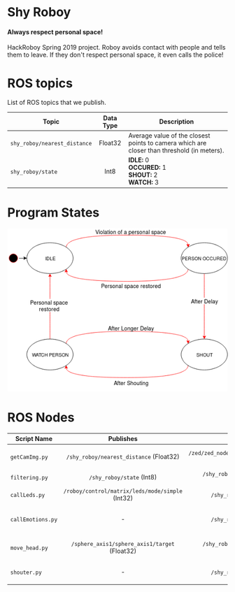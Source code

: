 # Shy Roboy
#### Always respect personal space!
HackRoboy Spring 2019 project. Roboy avoids contact with people and tells them to leave.
If they don't respect personal space, it even calls the police!

# ROS topics
List of ROS topics that we publish.

Topic | Data Type | Description
--- | :---: | ---
`shy_roboy/nearest_distance`|Float32|Average value of the closest points to camera which are closer than threshold (in meters).
`shy_roboy/state`|Int8|__IDLE:__ 0<br>__OCCURED:__ 1<br>__SHOUT:__ 2<br>__WATCH:__ 3

# Program States

<img src="images/roboy_state_machine.png">

# ROS Nodes
Script Name | Publishes | Subscribes | Description
--- | :---: | :---: | ---
`getCamImg.py`|`/shy_roboy/nearest_distance` (Float32)|`/zed/zed_node/depth/depth_registered` (Image)|Reads depth image from ZED camera, applies threshold and calculates the average of the closest pixels.
`filtering.py`|`/shy_roboy/state` (Int8)|`/shy_roboy/nearest_distance` (Float32)|Changes the state of program using the state machine above.
`callLeds.py`|`/roboy/control/matrix/leds/mode/simple` (Int32)|`/shy_roboy/state` (Int8)|Listens state and decides to change Roboy's LEDs accordingly.
`callEmotions.py`|-|`/shy_roboy/state` (Int8)|Listens state and changes Roboy's emotion to angry via `/roboy/cognition/face/emotion` service call.
`move_head.py`|`/sphere_axis1/sphere_axis1/target` (Float32)|`/shy_roboy/nearest_distance` (Float32)|Listens `/shy_roboy/nearest_distance` and calculates head movement angle in radians.
`shouter.py`|-|`/shy_roboy/state` (Int8)|Executes shouting task via `/roboy/cognition/speech/synthesis/talk` service call.
